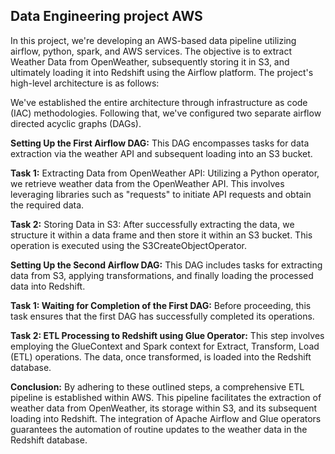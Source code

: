 
## Data Engineering project AWS

In this project, we're developing an AWS-based data pipeline utilizing airflow, python, spark, and AWS services. The objective is to extract Weather Data from OpenWeather, subsequently storing it in S3, and ultimately loading it into Redshift using the Airflow platform. The project's high-level architecture is as follows:

We've established the entire architecture through infrastructure as code (IAC) methodologies. Following that, we've configured two separate airflow directed acyclic graphs (DAGs).

**Setting Up the First Airflow DAG:**
This DAG encompasses tasks for data extraction via the weather API and subsequent loading into an S3 bucket.

**Task 1:** Extracting Data from OpenWeather API: Utilizing a Python operator, we retrieve weather data from the OpenWeather API. This involves leveraging libraries such as "requests" to initiate API requests and obtain the required data.

**Task 2:** Storing Data in S3: After successfully extracting the data, we structure it within a data frame and then store it within an S3 bucket. This operation is executed using the S3CreateObjectOperator.

**Setting Up the Second Airflow DAG:**
This DAG includes tasks for extracting data from S3, applying transformations, and finally loading the processed data into Redshift.

**Task 1: Waiting for Completion of the First DAG:** Before proceeding, this task ensures that the first DAG has successfully completed its operations.

**Task 2: ETL Processing to Redshift using Glue Operator:** This step involves employing the GlueContext and Spark context for Extract, Transform, Load (ETL) operations. The data, once transformed, is loaded into the Redshift database.

**Conclusion:**
By adhering to these outlined steps, a comprehensive ETL pipeline is established within AWS. This pipeline facilitates the extraction of weather data from OpenWeather, its storage within S3, and its subsequent loading into Redshift. The integration of Apache Airflow and Glue operators guarantees the automation of routine updates to the weather data in the Redshift database.
